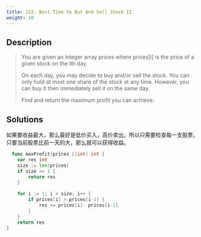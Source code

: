 ```yaml
---
title: 122. Best Time to But And Sell Stock II
weight: 10
---
```


## Description
> You are given an integer array prices where prices[i] is the price of a given stock on the ith day.
> 
> On each day, you may decide to buy and/or sell the stock. You can only hold at most one share of the stock at any time. However, you can buy it then immediately sell it on the same day.
> 
> Find and return the maximum profit you can achieve.

## Solutions
如果要收益最大，那么最好是低价买入，高价卖出。所以只需要检查每一支股票，只要当前股票比前一天的大，那么就可以获得收益。
```go
  func maxProfit(prices []int) int {
    var res int
    size := len(prices)
    if size <= 1 {
        return res
    }
    
    for i := 1; i < size; i++ {
        if prices[i] > prices[i-1] {
            res += prices[i]- prices[i-1]
        }
    }
    return res
}

```
